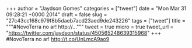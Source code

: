 
+++
author = "Jaydson Gomes"
categories = ["tweet"]
date = "Mon Mar 31 09:28:21 +0000 2014"
draft = false
slug = "27c43cc168c979f8b5daeb7acd23aed9de243226"
tags = ["tweet"]
title = """#NovoTerra no ar! http://..."""
tweet = true
micro = true
tweet_url = "https://twitter.com/jaydson/status/450565248639315968"
+++
#NovoTerra no ar! http://t.co/UnLmcA9ao9
